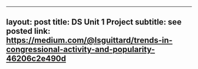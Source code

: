 
---
layout: post
title: DS Unit 1 Project 
subtitle: see posted link: https://medium.com/@lsguittard/trends-in-congressional-activity-and-popularity-46206c2e490d
---
